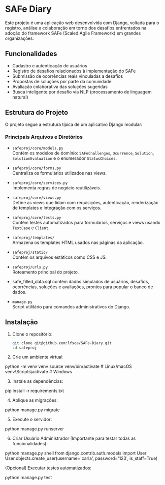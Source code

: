 # SAFe Diary

Este projeto é uma aplicação web desenvolvida com Django, voltada para o registro, análise e colaboração em torno dos desafios enfrentados na adoção do framework SAFe (Scaled Agile Framework) em grandes organizações.

## Funcionalidades

- Cadastro e autenticação de usuários
- Registro de desafios relacionados à implementação do SAFe
- Submissão de ocorrências reais vinculadas a desafios
- Propostas de soluções por parte da comunidade
- Avaliação colaborativa das soluções sugeridas
- Busca inteligente por desafio via NLP (processamento de linguagem natural)

## Estrutura do Projeto

O projeto segue a estrutura típica de um aplicativo Django modular:

### Principais Arquivos e Diretórios

- `safeproj/core/models.py`  
  Contém os modelos de domínio: `SAFeChallenges`, `Ocurrence`, `Solution`, `SolutionEvaluation` e o enumerador `StatusChoices`.

- `safeproj/core/forms.py`  
  Centraliza os formulários utilizados nas views.

- `safeproj/core/services.py`  
  Implementa regras de negócio reutilizáveis.

- `safeproj/core/views.py`  
  Define as views que lidam com requisições, autenticação, renderização de templates e integração com os serviços.

- `safeproj/core/tests.py`  
  Contém testes automatizados para formulários, serviços e views usando `TestCase` e `Client`.

- `safeproj/templates/`  
  Armazena os templates HTML usados nas páginas da aplicação.

- `safeproj/static/`  
  Contém os arquivos estáticos como CSS e JS.

- `safeproj/urls.py`  
  Roteamento principal do projeto.

- safe_filled_data.sql contém dados simulados de usuários, desafios, ocorrências, soluções e avaliações, prontos para popular o banco de dados.

- `manage.py`  
  Script utilitário para comandos administrativos do Django.

## Instalação

1. Clone o repositório:

   ```bash
   git clone git@github.com:lfsca/SAFe-Diary.git
   cd safeproj

2. Crie um ambiente virtual:

python -m venv venv
source venv/bin/activate  # Linux/macOS
venv\Scripts\activate     # Windows

3. Instale as dependências:

pip install -r requirements.txt

4. Aplique as migrações:

python manage.py migrate

5. Execute o servidor:

python manage.py runserver

6. Criar Usuário Administrador (Importante para testar todas as funcionalidades):

python manage.py shell
from django.contrib.auth.models import User
User.objects.create_user(username='carla', password='123', is_staff=True)


(Opcional) Executar testes automatizados:

python manage.py test
